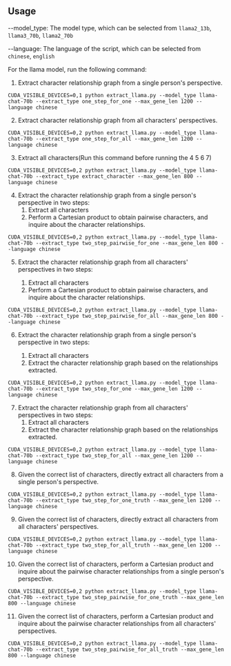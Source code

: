 ## Usage

--model_type: The model type, which can be selected from `llama2_13b`, `llama3_70b`, `llama2_70b`

--language: The language of the script, which can be selected from `chinese`, `english`

For the llama model, run the following command:

1. Extract character relationship graph from a single person's perspective.

```
CUDA_VISIBLE_DEVICES=0,1 python extract_llama.py --model_type llama-chat-70b --extract_type one_step_for_one --max_gene_len 1200 --language chinese
```
2. Extract character relationship graph from all characters' perspectives.

```
CUDA_VISIBLE_DEVICES=0,2 python extract_llama.py --model_type llama-chat-70b --extract_type one_step_for_all --max_gene_len 1200 --language chinese
```

3. Extract all characters(Run this command before running the 4 5 6 7)

```
CUDA_VISIBLE_DEVICES=0,2 python extract_llama.py --model_type llama-chat-70b --extract_type extract_character --max_gene_len 800 --language chinese
```

4. Extract the character relationship graph from a single person's perspective in two steps:
    1. Extract all characters
    2. Perform a Cartesian product to obtain pairwise characters, and inquire about the character relationships.

```
CUDA_VISIBLE_DEVICES=0,2 python extract_llama.py --model_type llama-chat-70b --extract_type two_step_pairwise_for_one --max_gene_len 800 --language chinese
```
5. Extract the character relationship graph from all characters' perspectives in two steps: 

   1. Extract all characters
   2. Perform a Cartesian product to obtain pairwise characters, and inquire about the character relationships.

```
CUDA_VISIBLE_DEVICES=0,2 python extract_llama.py --model_type llama-chat-70b --extract_type two_step_pairwise_for_all --max_gene_len 800 --language chinese
```

6. Extract the character relationship graph from a single person's perspective in two steps: 

   1. Extract all characters
   2. Extract the character relationship graph based on the relationships extracted.

```
CUDA_VISIBLE_DEVICES=0,2 python extract_llama.py --model_type llama-chat-70b --extract_type two_step_for_one --max_gene_len 1200 --language chinese
```
7. Extract the character relationship graph from all characters' perspectives in two steps: 
    1. Extract all characters
    2. Extract the character relationship graph based on the relationships extracted.
```
CUDA_VISIBLE_DEVICES=0,2 python extract_llama.py --model_type llama-chat-70b --extract_type two_step_for_all --max_gene_len 1200 --language chinese
```
8. Given the correct list of characters, directly extract all characters from a single person's perspective.

```
CUDA_VISIBLE_DEVICES=0,2 python extract_llama.py --model_type llama-chat-70b --extract_type two_step_for_one_truth --max_gene_len 1200 --language chinese
```
9. Given the correct list of characters, directly extract all characters from all characters' perspectives.

```
CUDA_VISIBLE_DEVICES=0,2 python extract_llama.py --model_type llama-chat-70b --extract_type two_step_for_all_truth --max_gene_len 1200 --language chinese
```
10. Given the correct list of characters, perform a Cartesian product and inquire about the pairwise character relationships from a single person's perspective.

```
CUDA_VISIBLE_DEVICES=0,2 python extract_llama.py --model_type llama-chat-70b --extract_type two_step_pairwise_for_one_truth --max_gene_len 800 --language chinese
```
11. Given the correct list of characters, perform a Cartesian product and inquire about the pairwise character relationships from all characters' perspectives.
```
CUDA_VISIBLE_DEVICES=0,2 python extract_llama.py --model_type llama-chat-70b --extract_type two_step_pairwise_for_all_truth --max_gene_len 800 --language chinese
```
